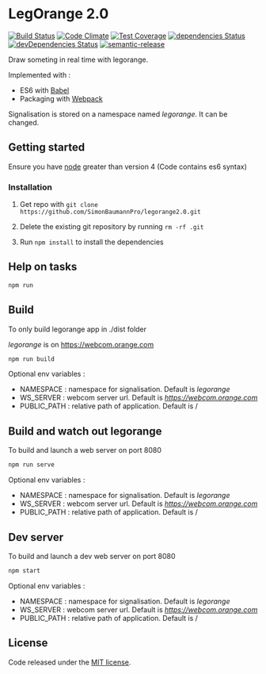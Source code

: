 # LegOrange 2.0

[![Build Status](https://travis-ci.org/SimonBaumannPro/LegOrange.svg?branch=master)](https://travis-ci.org/SimonBaumannPro/legorange2.0)
[![Code Climate](https://codeclimate.com/github/SimonBaumannPro/legorange2.0/badges/gpa.svg)](https://codeclimate.com/github/SimonBaumannPro/legorange2.0)
[![Test Coverage](https://codeclimate.com/github/SimonBaumannPro/legorange2.0/badges/coverage.svg)](https://codeclimate.com/github/SimonBaumannPro/legorange2.0/coverage)
[![dependencies Status](https://david-dm.org/SimonBaumannPro/legorange2.0/status.svg)](https://david-dm.org/SimonBaumannPro/legorange2.0)
[![devDependencies Status](https://david-dm.org/SimonBaumannPro/legorange2.0/dev-status.svg)](https://david-dm.org/SimonBaumannPro/legorange2.0?type=dev)
[![semantic-release](https://img.shields.io/badge/%20%20%F0%9F%93%A6%F0%9F%9A%80-semantic--release-e10079.svg?style=flat-square)](https://github.com/semantic-release/semantic-release)

Draw someting in real time with legorange.

Implemented with :
- ES6 with [Babel](https://babeljs.io/)
- Packaging with [Webpack](http://webpack.github.io/)

Signalisation is stored on a namespace named *legorange*. It can be changed.

## Getting started

Ensure you have [node](https://nodejs.org/en/) greater than version 4 (Code contains es6 syntax)

### Installation

1. Get repo with `git clone https://github.com/SimonBaumannPro/legorange2.0.git`

2. Delete the existing git repository by running `rm -rf .git`

3. Run `npm install` to install the dependencies


## Help on tasks

```bash
npm run
```

## Build

To only build legorange app in ./dist folder

*legorange* is on https://webcom.orange.com

```bash
npm run build
```

Optional env variables :
- NAMESPACE : namespace for signalisation. Default is *legorange*
- WS_SERVER : webcom server url. Default is *https://webcom.orange.com*
- PUBLIC_PATH : relative path of application. Default is /
	
## Build and watch out legorange

To build and launch a web server on port 8080

```bash
npm run serve
```

Optional env variables :
- NAMESPACE : namespace for signalisation. Default is *legorange*
- WS_SERVER : webcom server url. Default is *https://webcom.orange.com*
- PUBLIC_PATH : relative path of application. Default is /


## Dev server 

To build and launch a dev web server on port 8080

```bash
npm start
```

Optional env variables :
- NAMESPACE : namespace for signalisation. Default is *legorange*
- WS_SERVER : webcom server url. Default is *https://webcom.orange.com*
- PUBLIC_PATH : relative path of application. Default is /


## License

Code released under the [MIT license](https://github.com/webcom-components/visio-sample/blob/master/LICENSE).